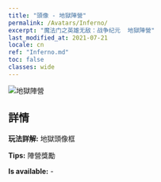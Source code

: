 ```yaml
---
title: "頭像 - 地獄陣營"
permalink: /Avatars/Inferno/
excerpt: "魔法门之英雄无敌：战争纪元  地獄陣營"
last_modified_at: 2021-07-21
locale: cn
ref: "Inferno.md"
toc: false
classes: wide
---
```

 ![地獄陣營](/images/a/avatarFrame_3.png)

## 詳情

 **玩法詳解:** 地獄頭像框 

 **Tips:** 陣營獎勵 

 **Is available:**  - 

